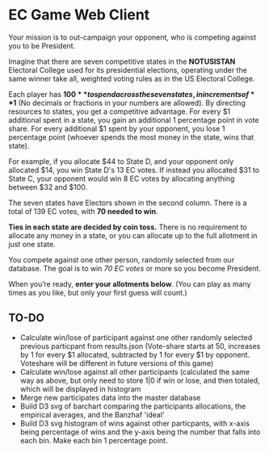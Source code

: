 # EC Game Web Client

Your mission is to out-campaign your opponent, who is competing against you to be President.

Imagine that there are seven competitive states in the **NOTUSISTAN** Electoral College used for its presidential elections, operating under the same winner take all, weighted voting rules as in the US Electoral College.

Each player has **$100** to spend across the seven states, in increments of **$1** (No decimals or fractions in your numbers are allowed). By directing resources to states, you get a competitive advantage. For every $1 additional spent in a state, you gain an additional 1 percentage point in vote share. For every additional $1 spent by your opponent, you lose 1 percentage point (whoever spends the most money in the state, wins that state).

For example, if you allocate $44 to State D, and your opponent only allocated $14, you win State D's 13 EC votes. If instead you allocated $31 to State C, your opponent would win 8 EC votes by allocating anything between $32 and $100.

The seven states have Electors shown in the second column. There is a total of 139 EC votes, with **70 needed to win**.

**Ties in each state are decided by coin toss.** There is no requirement to allocate any money in a state, or you can allocate up to the full allotment in just one state.

You compete against one other person, randomly selected from our database. The goal is to win *70 EC votes* or more so you become President.

When you’re ready, **enter your allotments below**. (You can play as many times as you like, but only your first guess will count.)

## TO-DO

- Calculate win/lose of participant against one other randomly selected previous particpant from results.json (Vote-share starts at 50, increases by 1 for every $1 allocated, subtracted by 1 for every $1 by opponent. Voteshare will be different in future versions of this game)
- Calculate win/lose against all other participants (calculated the same way as above, but only need to store 1|0 if win or lose, and then totaled, which will be displayed in histogram
- Merge new participates data into the master database
- Build D3 svg of barchart comparing the participants allocations, the empirical averages, and the Banzhaf 'ideal'
- Build D3 svg histogram of wins against other particpants, with x-axis being percentage of wins and the y-axis being the number that falls into each bin. Make each bin 1 percentage point.
